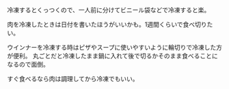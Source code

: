 冷凍するとくっつくので、一人前に分けてビニール袋などで冷凍すると楽。

肉を冷凍したときは日付を書いたほうがいいかも。1週間くらいで食べ切りたい。

ウインナーを冷凍する時はピザやスープに使いやすいように輪切りで冷凍した方が便利。
丸ごとだと冷凍したまま鍋に入れて後で切るかそのまま食べることになるので面倒。

すぐ食べるなら肉は調理してから冷凍でもいい。
